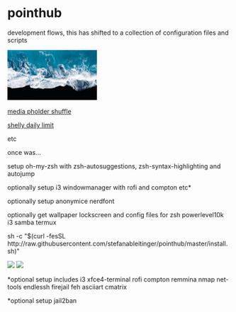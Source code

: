 <h1>pointhub</h1>

<p>development flows, this has shifted to a collection of configuration files and scripts</p>
<p><img width=40% src="https://raw.githubusercontent.com/stefanableitinger/pointhub/master/wallpaper_blackbeach.png"></p>
<p><a href="https://raw.githubusercontent.com/stefanableitinger/pointhub/master/mps">media pholder shuffle</a></p>
<p><a href="https://raw.githubusercontent.com/stefanableitinger/pointhub/master/shelly_control.sh">shelly daily limit</a></p>
<p>etc</p>

<p>once was...</p>
<p>setup oh-my-zsh with zsh-autosuggestions, zsh-syntax-highlighting and autojump</p>
<p>optionally setup i3 windowmanager with rofi and compton etc*</p>
<p>optionally setup anonymice nerdfont</p>
<p>optionally get wallpaper lockscreen and config files for zsh powerlevel10k i3 samba termux</p>

<p>sh -c "$(curl -fesSL ht<span>tp://raw.githubusercontent</span>.com/stefanableitinger/pointhub/master/install.sh)"</a>

<p><img width=40% src="https://user-images.githubusercontent.com/56166006/110395228-aef0c900-8065-11eb-8a2a-095722643956.png">
<img width=40% src="https://user-images.githubusercontent.com/56166006/110395288-c9c33d80-8065-11eb-9d1e-0c9e8c455b29.png">
</p>

<p>*optional setup includes i3 xfce4-terminal rofi compton remmina nmap net-tools endlessh firejail feh asciiart cmatrix</hp>
<p>*optional setup jail2ban</p>
